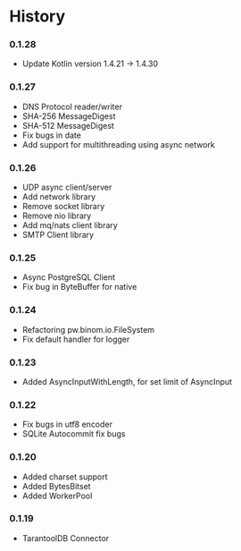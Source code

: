 # History

### 0.1.28
* Update Kotlin version 1.4.21 -> 1.4.30

### 0.1.27
* DNS Protocol reader/writer
* SHA-256 MessageDigest
* SHA-512 MessageDigest
* Fix bugs in date
* Add support for multithreading using async network

### 0.1.26
* UDP async client/server
* Add network library
* Remove socket library
* Remove nio library
* Add mq/nats client library
* SMTP Client library

### 0.1.25
* Async PostgreSQL Client
* Fix bug in ByteBuffer for native

### 0.1.24
* Refactoring pw.binom.io.FileSystem
* Fix default handler for logger

### 0.1.23
* Added AsyncInputWithLength, for set limit of AsyncInput

### 0.1.22
* Fix bugs in utf8 encoder
* SQLite Autocommit fix bugs

### 0.1.20
* Added charset support
* Added BytesBitset
* Added WorkerPool

### 0.1.19
* TarantoolDB Connector